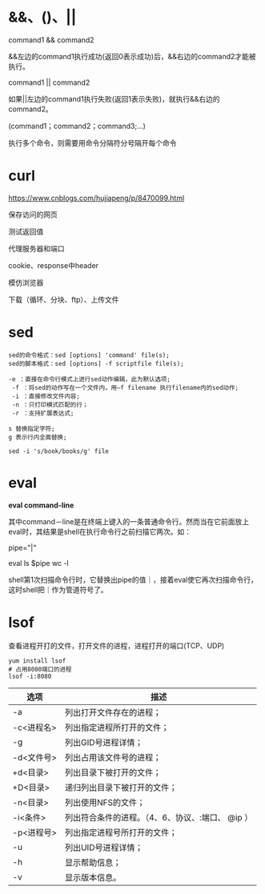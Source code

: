 # &&、()、||

command1 && command2

&&左边的command1执行成功(返回0表示成功)后，&&右边的command2才能被执行。

command1 || command2

如果||左边的command1执行失败(返回1表示失败)，就执行&&右边的command2。

(command1；command2；command3;...)

执行多个命令，则需要用命令分隔符分号隔开每个命令

# curl

https://www.cnblogs.com/hujiapeng/p/8470099.html

保存访问的网页

测试返回值

代理服务器和端口

cookie、response中header

模仿浏览器

下载（循环、分块、ftp）、上传文件



# sed

```
sed的命令格式：sed [options] 'command' file(s);
sed的脚本格式：sed [options] -f scriptfile file(s);
```

```
-e ：直接在命令行模式上进行sed动作编辑，此为默认选项;
 -f ：将sed的动作写在一个文件内，用–f filename 执行filename内的sed动作;
 -i ：直接修改文件内容;
 -n ：只打印模式匹配的行；
 -r ：支持扩展表达式;
```

```
s 替换指定字符;
g 表示行内全面替换;
```

```
sed -i 's/book/books/g' file
```

# eval

**eval command-line**

其中command－line是在终端上键入的一条普通命令行。然而当在它前面放上eval时，其结果是shell在执行命令行之前扫描它两次。如：

pipe="|"

eval ls $pipe wc -l

shell第1次扫描命令行时，它替换出pipe的值｜，接着eval使它再次扫描命令行，这时shell把｜作为管道符号了。

# lsof

查看进程开打的文件，打开文件的进程，进程打开的端口(TCP、UDP)

~~~
yum install lsof 
# 占用8080端口的进程
lsof -i:8080
~~~

| 选项       | 描述                                             |
| ---------- | ------------------------------------------------ |
| -a         | 列出打开文件存在的进程；                         |
| -c<进程名> | 列出指定进程所打开的文件；                       |
| -g         | 列出GID号进程详情；                              |
| -d<文件号> | 列出占用该文件号的进程；                         |
| +d<目录>   | 列出目录下被打开的文件；                         |
| +D<目录>   | 递归列出目录下被打开的文件；                     |
| -n<目录>   | 列出使用NFS的文件；                              |
| -i<条件>   | 列出符合条件的进程。（4、6、协议、:端口、 @ip ） |
| -p<进程号> | 列出指定进程号所打开的文件；                     |
| -u         | 列出UID号进程详情；                              |
| -h         | 显示帮助信息；                                   |
| -v         | 显示版本信息。                                   |

